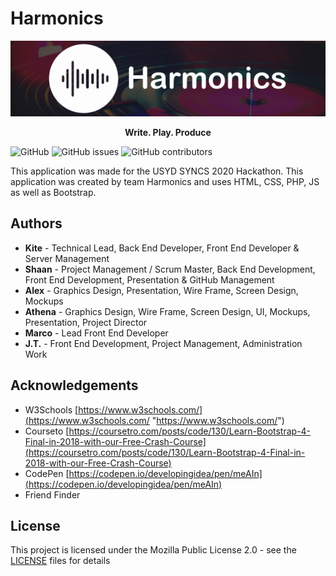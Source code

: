 # Harmonics

![Main Menu](Images/harmonicsBanner.png)

<p align="center">
    <b> Write. Play. Produce </b>
</p>

![GitHub](https://img.shields.io/github/license/ShaanCoding/Harmonics-Syncs) ![GitHub issues](https://img.shields.io/github/issues/ShaanCoding/Harmonics-Syncs) ![GitHub contributors](https://img.shields.io/github/contributors/ShaanCoding/Harmonics-Syncs?color=dark-green)

This application was made for the USYD SYNCS 2020 Hackathon. This application was created by team Harmonics and uses HTML, CSS, PHP, JS as well as Bootstrap.

## Authors

* **Kite** - Technical Lead, Back End Developer, Front End Developer & Server Management
* **Shaan** - Project Management / Scrum Master, Back End Development, Front End Development, Presentation & GitHub Management
* **Alex** - Graphics Design, Presentation, Wire Frame, Screen Design, Mockups
* **Athena** - Graphics Design, Wire Frame, Screen Design, UI, Mockups, Presentation, Project Director
* **Marco** - Lead Front End Developer
* **J.T.** - Front End Development, Project Management, Administration Work

## Acknowledgements

* W3Schools [https://www.w3schools.com/](https://www.w3schools.com/ "https://www.w3schools.com/")
* Courseto [https://coursetro.com/posts/code/130/Learn-Bootstrap-4-Final-in-2018-with-our-Free-Crash-Course](https://coursetro.com/posts/code/130/Learn-Bootstrap-4-Final-in-2018-with-our-Free-Crash-Course)
* CodePen [https://codepen.io/developingidea/pen/meAIn](https://codepen.io/developingidea/pen/meAIn)
* Friend Finder

## License

This project is licensed under the Mozilla Public License 2.0 - see the [LICENSE](http://github.com/ShaanCoding/Harmonics-Syncs/blob/master/LICENSE.md) files for details
